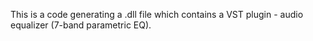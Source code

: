 This is a code generating a .dll file which contains a VST plugin - audio equalizer (7-band parametric EQ).
